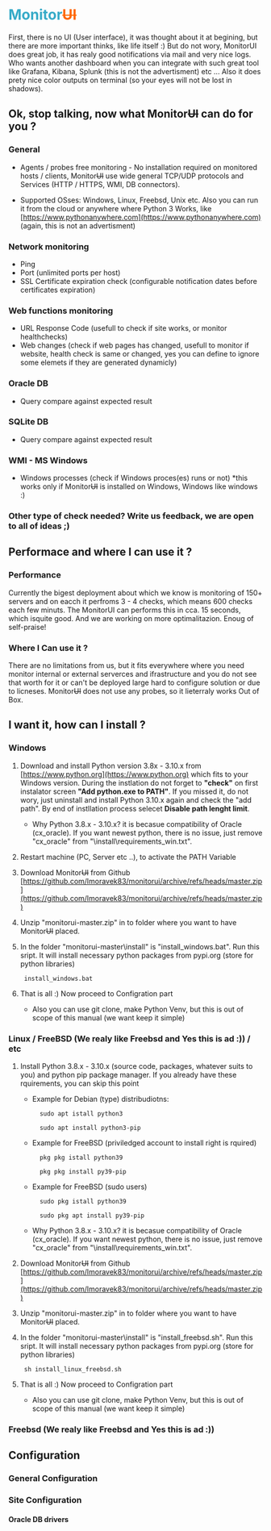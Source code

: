 # <span style="color:#37ABC8">Monitor</span><span style="color:#FF6600">~~UI~~</span>

First, there is no UI (User interface), it was thought about it at begining, but there are more important thinks, like life itself :) But do not wory, MonitorUI does great job, it has realy good notifications via mail and very nice logs. Who wants another dashboard when you can integrate with such great tool like Grafana, Kibana, Splunk (this is not the advertisment) etc ... Also it does prety nice color outputs on terminal (so your eyes will not be lost in shadows).

## Ok, stop talking, now what Monitor~~UI~~ can do for you ?

### General

* Agents / probes free monitoring - No installation required on monitored hosts / clients, Monitor~~UI~~ use wide general TCP/UDP protocols and Services (HTTP / HTTPS, WMI, DB connectors).

* Supported OSses: Windows, Linux, Freebsd, Unix etc. Also you can run it from the cloud or anywhere where Python 3 Works, like [https://www.pythonanywhere.com](https://www.pythonanywhere.com) (again, this is not an advertisment)

### Network monitoring

* Ping
* Port (unlimited ports per host)
* SSL Certificate expiration check (configurable notification dates before certificates expiration)

### Web functions monitoring

* URL Response Code (usefull to check if site works, or monitor healthchecks)
* Web changes (check if web pages has changed, usefull to monitor if website, health check is same or changed, yes you can define to ignore some elemets if they are generated dynamicly)

### Oracle DB

* Query compare against expected result

### SQLite DB

* Query compare against expected result

### WMI - MS Windows

* Windows processes (check if Windows proces(es) runs or not) *this works only if Monitor~~UI~~ is installed on Windows, Windows like windows :)

### Other type of check needed? Write us feedback, we are open to all of ideas ;)

## Performace and where I can use it ?

### Performance

Currently the bigest deployment about which we know is monitoring of 150+ servers and on eacch it perfroms 3 - 4 checks, which means 600 checks each few minuts. The MonitorUI can performs this in cca. 15 seconds, which isquite good. And we are working on more optimalitazion. Enoug of self-praise!

### Where I Can use it ?

There are no limitations from us, but it fits everywhere where you need monitor internal or external serverces and ifrastructure and you do not see that worth for it or can't be deployed large hard to configure solution or due to licneses. Monitor~~UI~~ does not use any probes, so it lieterraly works Out of Box.

## I want it, how can I install ?

### Windows

1. Download and install Python version 3.8x - 3.10.x from [https://www.python.org](https://www.python.org) which fits to your Windows version. During the instlation do not forget to **"check"** on first instalator screen **"Add python.exe to PATH"**. If you missed it, do not wory, just uninstall and install Python 3.10.x again and check the "add path". By end of instllation process selecet **Disable path lenght limit**.

    * Why Python 3.8.x - 3.10.x? it is becasue compatibility of Oracle (cx_oracle). If you want newest python, there is no issue, just remove "cx_oracle" from "\install\requirements_win.txt".

2. Restart machine (PC, Server etc ..), to activate the PATH Variable

3. Download Monitor~~UI~~ from Github [https://github.com/lmoravek83/monitorui/archive/refs/heads/master.zip](https://github.com/lmoravek83/monitorui/archive/refs/heads/master.zip)

4. Unzip "monitorui-master.zip" in to folder where you want to have Monitor~~UI~~ placed.

5. In the folder "monitorui-master\install" is "install_windows.bat". Run this sript. It will install necessary python packages from pypi.org (store for python libraries)

        install_windows.bat

6. That is all :) Now proceed to Configration part

    * Also you can use git clone, make Python Venv, but this is out of scope of this manual (we want keep it simple)

### Linux / FreeBSD (We realy like Freebsd and Yes this is ad :)) / etc

1. Install Python 3.8.x - 3.10.x (source code, packages, whatever suits to you) and python pip package manager. If you already have these rquirements, you can skip this point

    * Example for Debian (type) distribudiotns:

            sudo apt istall python3

            sudo apt install python3-pip

    * Example for FreeBSD (priviledged account to install right is rquired)

            pkg pkg istall python39

            pkg pkg install py39-pip

    * Example for FreeBSD (sudo users)

            sudo pkg istall python39

            sudo pkg apt install py39-pip

    * Why Python 3.8.x - 3.10.x? it is becasue compatibility of Oracle (cx_oracle). If you want newest python, there is no issue, just remove "cx_oracle" from "\install\requirements_win.txt".

2. Download Monitor~~UI~~ from Github [https://github.com/lmoravek83/monitorui/archive/refs/heads/master.zip](https://github.com/lmoravek83/monitorui/archive/refs/heads/master.zip)

3. Unzip "monitorui-master.zip" in to folder where you want to have Monitor~~UI~~ placed.

4. In the folder "monitorui-master\install" is "install_freebsd.sh". Run this sript. It will install necessary python packages from pypi.org (store for python libraries)

        sh install_linux_freebsd.sh

5. That is all :) Now proceed to Configration part

    * Also you can use git clone, make Python Venv, but this is out of scope of this manual (we want keep it simple)

### Freebsd (We realy like Freebsd and Yes this is ad :))

## Configuration

### General Configuration

### Site Configuration

#### Oracle DB drivers
